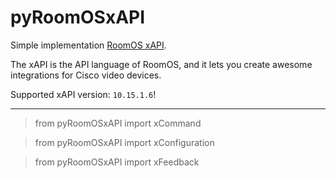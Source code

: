 # pyRoomOSxAPI

Simple implementation [RoomOS xAPI](https://roomos.cisco.com/xapi). 

The xAPI is the API language of RoomOS, and it lets you create awesome integrations for Cisco video devices.

Supported xAPI version: `10.15.1.6`!

---

> from pyRoomOSxAPI import xCommand

> from pyRoomOSxAPI import xConfiguration

> from pyRoomOSxAPI import xFeedback
